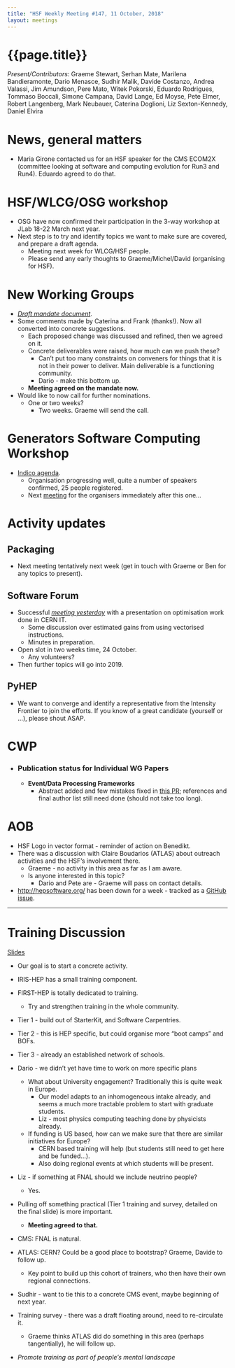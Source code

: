 ```yaml
---
title: "HSF Weekly Meeting #147, 11 October, 2018"
layout: meetings
---
```


# {{page.title}}

_Present/Contributors_: Graeme Stewart, Serhan Mate, Marilena Bandieramonte,
Dario Menasce, Sudhir Malik, Davide Costanzo, Andrea Valassi, Jim Amundson, Pere
Mato, Witek Pokorski, Eduardo Rodrigues, Tommaso Boccali, Simone Campana, David
Lange, Ed Moyse, Pete Elmer, Robert Langenberg, Mark Neubauer, Caterina
Doglioni, Liz Sexton-Kennedy, Daniel Elvira

# News, general matters

- Maria Girone contacted us for an HSF speaker for the CMS ECOM2X (committee
  looking at software and computing evolution for Run3 and Run4). Eduardo agreed
  to do that.

# HSF/WLCG/OSG workshop

- OSG have now confirmed their participation in the 3-way workshop at JLab 18-22
  March next year.
- Next step is to try and identify topics we want to make sure are covered, and
  prepare a draft agenda.
  - Meeting next week for WLCG/HSF people.
  - Please send any early thoughts to Graeme/Michel/David (organising for HSF).

# New Working Groups

- [_Draft mandate document_](https://docs.google.com/document/d/1lvgBqCk1kWgY90iAkjl84eLbO3b1qllEDRvG8FVfemI/edit?usp=sharing).
- Some comments made by Caterina and Frank (thanks!). Now all converted into
  concrete suggestions.
  - Each proposed change was discussed and refined, then we agreed on it.
  - Concrete deliverables were raised, how much can we push these?
    - Can’t put too many constraints on conveners for things that it is not in
      their power to deliver. Main deliverable is a functioning community.
    - Dario - make this bottom up.
  - **Meeting agreed on the mandate now.**
- Would like to now call for further nominations.
  - One or two weeks?
    - Two weeks. Graeme will send the call.

# Generators Software Computing Workshop

- [Indico agenda](https://indico.cern.ch/event/751693/).
  - Organisation progressing well, quite a number of speakers confirmed, 25
    people registered.
  - Next [meeting](https://indico.cern.ch/event/763170/) for the organisers
    immediately after this one...

# Activity updates

## Packaging

- Next meeting tentatively next week (get in touch with Graeme or Ben for any
  topics to present).

## Software Forum

- Successful [_meeting yesterday_](https://indico.cern.ch/event/745286/) with a
  presentation on optimisation work done in CERN IT.
  - Some discussion over estimated gains from using vectorised instructions.
  - Minutes in preparation.
- Open slot in two weeks time, 24 October.
  - Any volunteers?
- Then further topics will go into 2019.

## PyHEP

- We want to converge and identify a representative from the Intensity Frontier
  to join the efforts. If you know of a great candidate (yourself or ...),
  please shout ASAP.

# CWP

- ### Publication status for Individual WG Papers
  - **Event/Data Processing Frameworks**
    - Abstract added and few mistakes fixed in
      [this PR](https://github.com/HSF/documents/pull/103); references and final
      author list still need done (should not take too long).

# AOB

- HSF Logo in vector format - reminder of action on Benedikt.
- There was a discussion with Claire Boudarios (ATLAS) about outreach activities
  and the HSF’s involvement there.
  - Graeme - no activity in this area as far as I am aware.
  - Is anyone interested in this topic?
    - Dario and Pete are - Graeme will pass on contact details.
- http://hepsoftware.org/ has been down for a week - tracked as a
  [GitHub issue](https://github.com/HSF/hsf.github.io/issues/390).

---

# Training Discussion

[Slides](https://indico.cern.ch/event/764014/)

- Our goal is to start a concrete activity.
- IRIS-HEP has a small training component.
- FIRST-HEP is totally dedicated to training.
  - Try and strengthen training in the whole community.
- Tier 1 - build out of StarterKit, and Software Carpentries.
- Tier 2 - this is HEP specific, but could organise more “boot camps” and BOFs.
- Tier 3 - already an established network of schools.

- Dario - we didn’t yet have time to work on more specific plans
  - What about University engagement? Traditionally this is quite weak in
    Europe.
    - Our model adapts to an inhomogeneous intake already, and seems a much more
      tractable problem to start with graduate students.
    - Liz - most physics computing teaching done by physicists already.
  - If funding is US based, how can we make sure that there are similar
    initiatives for Europe?
    - CERN based training will help (but students still need to get here and be
      funded...).
    - Also doing regional events at which students will be present.
- Liz - if something at FNAL should we include neutrino people?
  - Yes.
- Pulling off something practical (Tier 1 training and survey, detailed on the
  final slide) is more important.
  - **Meeting agreed to that.**
- CMS: FNAL is natural.
- ATLAS: CERN? Could be a good place to bootstrap? Graeme, Davide to follow up.
  - Key point to build up this cohort of trainers, who then have their own
    regional connections.
- Sudhir - want to tie this to a concrete CMS event, maybe beginning of next
  year.
- Training survey - there was a draft floating around, need to re-circulate it.
  - Graeme thinks ATLAS did do something in this area (perhaps tangentially), he
    will follow up.
- _Promote training as part of people’s mental landscape_

